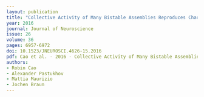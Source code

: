 ```yaml
---
layout: publication
title: "Collective Activity of Many Bistable Assemblies Reproduces Characteristic Dynamics of Multistable Perception"
year: 2016
journal: Journal of Neuroscience
issue: 26
volume: 36
pages: 6957-6972
doi: 10.1523/JNEUROSCI.4626-15.2016
pdf: Cao et al. - 2016 - Collective Activity of Many Bistable Assemblies Reproduces Characteristic Dynamics of Multistable Perception.pdf
authors:
- Robin Cao
- Alexander Pastukhov
- Mattia Maurizio
- Jochen Braun
---
```

